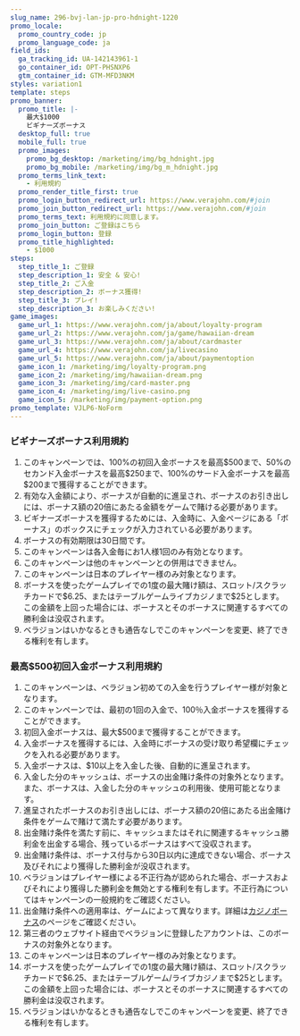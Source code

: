 ```yaml
---
slug_name: 296-bvj-lan-jp-pro-hdnight-1220
promo_locale:
  promo_country_code: jp
  promo_language_code: ja
field_ids:
  ga_tracking_id: UA-142143961-1
  go_container_id: OPT-PHSNXP6
  gtm_container_id: GTM-MFD3NKM
styles: variation1
template: steps
promo_banner:
  promo_title: |-
    最大$1000
    ビギナーズボーナス
  desktop_full: true
  mobile_full: true
  promo_images:
    promo_bg_desktop: /marketing/img/bg_hdnight.jpg
    promo_bg_mobile: /marketing/img/bg_m_hdnight.jpg
  promo_terms_link_text:
    - 利用規約
  promo_render_title_first: true
  promo_login_button_redirect_url: https://www.verajohn.com/#join
  promo_join_button_redirect_url: https://www.verajohn.com/#join
  promo_terms_text: 利用規約に同意します。
  promo_join_button: ご登録はこちら
  promo_login_button: 登録
  promo_title_highlighted:
    - $1000
steps:
  step_title_1: ご登録
  step_description_1: 安全 & 安心!
  step_title_2: ご入金
  step_description_2: ボーナス獲得!
  step_title_3: プレイ!
  step_description_3: お楽しみください!
game_images:
  game_url_1: https://www.verajohn.com/ja/about/loyalty-program
  game_url_2: https://www.verajohn.com/ja/game/hawaiian-dream
  game_url_3: https://www.verajohn.com/ja/about/cardmaster
  game_url_4: https://www.verajohn.com/ja/livecasino
  game_url_5: https://www.verajohn.com/ja/about/paymentoption
  game_icon_1: /marketing/img/loyalty-program.png
  game_icon_2: /marketing/img/hawaiian-dream.png
  game_icon_3: /marketing/img/card-master.png
  game_icon_4: /marketing/img/live-casino.png
  game_icon_5: /marketing/img/payment-option.png
promo_template: VJLP6-NoForm
---
```

<section id="terms" class="section5">

<div class="container">

<div>

<h3>ビギナーズボーナス利用規約</h3>

<ol>

<li>このキャンペーンでは、100%の初回入金ボーナスを最高$500まで、50%のセカンド入金ボーナスを最高$250まで、100%のサード入金ボーナスを最高$200まで獲得することができます。</li>

<li>有効な入金額により、ボーナスが自動的に進呈され、ボーナスのお引き出しには、ボーナス額の20倍にあたる金額をゲームで賭ける必要があります。</li>

<li>ビギナーズボーナスを獲得するためには、入金時に、入金ページにある「ボーナス」のボックスにチェックが入力されている必要があります。</li>

<li>ボーナスの有効期限は30日間です。</li>

<li>このキャンペーンは各入金毎にお1人様1回のみ有効となります。</li>

<li>このキャンペーンは他のキャンペーンとの併用はできません。</li>

<li>このキャンペーンは日本のプレイヤー様のみ対象となります。</li>

<li>ボーナスを使ったゲームプレイでの1度の最大賭け額は、スロット/スクラッチカードで$6.25、またはテーブルゲームライブカジノまで$25とします。この金額を上回った場合には、ボーナスとそのボーナスに関連するすべての勝利金は没収されます。</li>

<li>ベラジョンはいかなるときも通告なしでこのキャンペーンを変更、終了できる権利を有します。</li>

</ol>

<h3>最高$500初回入金ボーナス利用規約</h3>

<ol>

<li>このキャンペーンは、ベラジョン初めての入金を行うプレイヤー様が対象となります。</li>

<li>このキャンペーンでは、最初の1回の入金で、100％入金ボーナスを獲得することができます。</li>

<li>初回入金ボーナスは、最大$500まで獲得することができます。</li>

<li>入金ボーナスを獲得するには、入金時にボーナスの受け取り希望欄にチェックを入れる必要があります。</li>

<li>入金ボーナスは、$10以上を入金した後、自動的に進呈されます。</li>

<li>入金した分のキャッシュは、ボーナスの出金賭け条件の対象外となります。また、ボーナスは、入金した分のキャッシュの利用後、使用可能となります。</li>

<li>進呈されたボーナスのお引き出しには、ボーナス額の20倍にあたる出金賭け条件をゲームで賭けて満たす必要があります。</li>

<li>出金賭け条件を満たす前に、キャッシュまたはそれに関連するキャッシュ勝利金を出金する場合、残っているボーナスはすべて没収されます。</li>

<li>出金賭け条件は、ボーナス付与から30日以内に達成できない場合、ボーナス及びそれにより獲得した勝利金が没収されます。</li>

<li>ベラジョンはプレイヤー様による不正行為が認められた場合、ボーナスおよびそれにより獲得した勝利金を無効とする権利を有します。不正行為についてはキャンペーンの一般規約をご確認ください。</li>

<li>出金賭け条件への適用率は、ゲームによって異なります。詳細は<a href="https://www.verajohn.com/ja/about/our-casino-bonuses">カジノボーナス</a>のページをご確認ください。</li>

<li>第三者のウェブサイト経由でベラジョンに登録したアカウントは、このボーナスの対象外となります。</li>

<li>このキャンペーンは日本のプレイヤー様のみ対象となります。</li>

<li>ボーナスを使ったゲームプレイでの1度の最大賭け額は、スロット/スクラッチカードで$6.25、またはテーブルゲーム/ライブカジノまで$25とします。この金額を上回った場合には、ボーナスとそのボーナスに関連するすべての勝利金は没収されます。</li>

<li>ベラジョンはいかなるときも通告なしでこのキャンペーンを変更、終了できる権利を有します。</li>

</ol>

</div>

</div>

</section>
